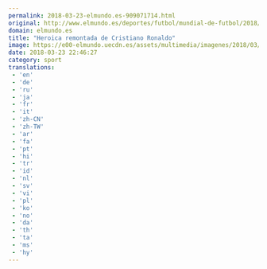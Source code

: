 ```yaml
---
permalink: 2018-03-23-elmundo.es-909071714.html
original: http://www.elmundo.es/deportes/futbol/mundial-de-futbol/2018/03/23/5ab57f3ee5fdea6d4b8b45bf.html
domain: elmundo.es
title: "Heroica remontada de Cristiano Ronaldo"
image: https://e00-elmundo.uecdn.es/assets/multimedia/imagenes/2018/03/23/15218441073657.jpg
date: 2018-03-23 22:46:27
category: sport
translations: 
 - 'en'
 - 'de'
 - 'ru'
 - 'ja'
 - 'fr'
 - 'it'
 - 'zh-CN'
 - 'zh-TW'
 - 'ar'
 - 'fa'
 - 'pt'
 - 'hi'
 - 'tr'
 - 'id'
 - 'nl'
 - 'sv'
 - 'vi'
 - 'pl'
 - 'ko'
 - 'no'
 - 'da'
 - 'th'
 - 'ta'
 - 'ms'
 - 'hy'
---
```


